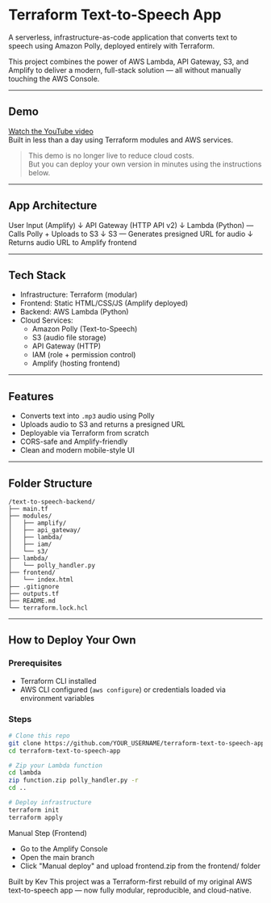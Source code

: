 # Terraform Text-to-Speech App

A serverless, infrastructure-as-code application that converts text to speech using Amazon Polly, deployed entirely with Terraform.

This project combines the power of AWS Lambda, API Gateway, S3, and Amplify to deliver a modern, full-stack solution — all without manually touching the AWS Console.

---

## Demo

[Watch the YouTube video](https://your-demo-link.com)  
Built in less than a day using Terraform modules and AWS services.

> This demo is no longer live to reduce cloud costs.  
> But you can deploy your own version in minutes using the instructions below.

---

## App Architecture

User Input (Amplify) ↓ API Gateway (HTTP API v2) ↓ Lambda (Python) — Calls Polly + Uploads to S3 ↓ S3 — Generates presigned URL for audio ↓ Returns audio URL to Amplify frontend

---

## Tech Stack

- Infrastructure: Terraform (modular)
- Frontend: Static HTML/CSS/JS (Amplify deployed)
- Backend: AWS Lambda (Python)
- Cloud Services:
  - Amazon Polly (Text-to-Speech)
  - S3 (audio file storage)
  - API Gateway (HTTP)
  - IAM (role + permission control)
  - Amplify (hosting frontend)

---

## Features

- Converts text into `.mp3` audio using Polly
- Uploads audio to S3 and returns a presigned URL
- Deployable via Terraform from scratch
- CORS-safe and Amplify-friendly
- Clean and modern mobile-style UI

---

## Folder Structure

```text
/text-to-speech-backend/
├── main.tf
├── modules/
│   ├── amplify/
│   ├── api_gateway/
│   ├── lambda/
│   ├── iam/
│   └── s3/
├── lambda/
│   └── polly_handler.py
├── frontend/
│   └── index.html
├── .gitignore
├── outputs.tf
├── README.md
└── terraform.lock.hcl
```
---

## How to Deploy Your Own

### Prerequisites
- Terraform CLI installed
- AWS CLI configured (`aws configure`) or credentials loaded via environment variables

### Steps

```bash
# Clone this repo
git clone https://github.com/YOUR_USERNAME/terraform-text-to-speech-app.git
cd terraform-text-to-speech-app

# Zip your Lambda function
cd lambda
zip function.zip polly_handler.py -r
cd ..

# Deploy infrastructure
terraform init
terraform apply
```
Manual Step (Frontend)
- Go to the Amplify Console
- Open the main branch
- Click "Manual deploy" and upload frontend.zip from the frontend/ folder

Built by Kev
This project was a Terraform-first rebuild of my original AWS text-to-speech app — now fully modular, reproducible, and cloud-native.
